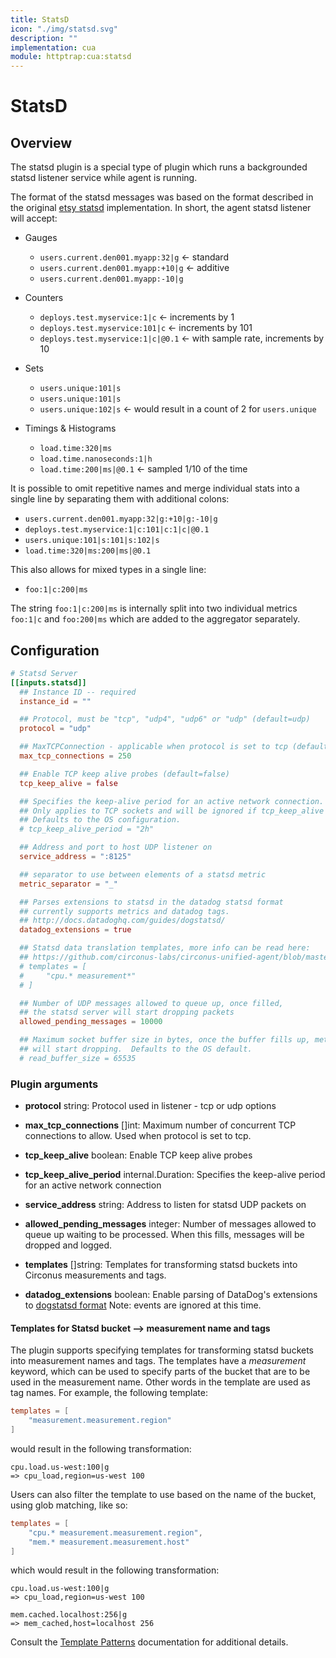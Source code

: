 ```yaml
---
title: StatsD
icon: "./img/statsd.svg"
description: ""
implementation: cua
module: httptrap:cua:statsd
---
```


# StatsD

## Overview

The statsd plugin is a special type of plugin which runs a backgrounded statsd
listener service while agent is running.

The format of the statsd messages was based on the format described in the
original [etsy statsd](https://github.com/etsy/statsd/blob/master/docs/metric_types.md)
implementation. In short, the agent statsd listener will accept:

- Gauges

  - `users.current.den001.myapp:32|g` <- standard
  - `users.current.den001.myapp:+10|g` <- additive
  - `users.current.den001.myapp:-10|g`

- Counters

  - `deploys.test.myservice:1|c` <- increments by 1
  - `deploys.test.myservice:101|c` <- increments by 101
  - `deploys.test.myservice:1|c|@0.1` <- with sample rate, increments by 10

- Sets
  - `users.unique:101|s`
  - `users.unique:101|s`
  - `users.unique:102|s` <- would result in a count of 2 for `users.unique`
- Timings & Histograms
  - `load.time:320|ms`
  - `load.time.nanoseconds:1|h`
  - `load.time:200|ms|@0.1` <- sampled 1/10 of the time

It is possible to omit repetitive names and merge individual stats into a
single line by separating them with additional colons:

- `users.current.den001.myapp:32|g:+10|g:-10|g`
- `deploys.test.myservice:1|c:101|c:1|c|@0.1`
- `users.unique:101|s:101|s:102|s`
- `load.time:320|ms:200|ms|@0.1`

This also allows for mixed types in a single line:

- `foo:1|c:200|ms`

The string `foo:1|c:200|ms` is internally split into two individual metrics
`foo:1|c` and `foo:200|ms` which are added to the aggregator separately.

## Configuration

```toml
# Statsd Server
[[inputs.statsd]]
  ## Instance ID -- required
  instance_id = ""

  ## Protocol, must be "tcp", "udp4", "udp6" or "udp" (default=udp)
  protocol = "udp"

  ## MaxTCPConnection - applicable when protocol is set to tcp (default=250)
  max_tcp_connections = 250

  ## Enable TCP keep alive probes (default=false)
  tcp_keep_alive = false

  ## Specifies the keep-alive period for an active network connection.
  ## Only applies to TCP sockets and will be ignored if tcp_keep_alive is false.
  ## Defaults to the OS configuration.
  # tcp_keep_alive_period = "2h"

  ## Address and port to host UDP listener on
  service_address = ":8125"

  ## separator to use between elements of a statsd metric
  metric_separator = "_"

  ## Parses extensions to statsd in the datadog statsd format
  ## currently supports metrics and datadog tags.
  ## http://docs.datadoghq.com/guides/dogstatsd/
  datadog_extensions = true

  ## Statsd data translation templates, more info can be read here:
  ## https://github.com/circonus-labs/circonus-unified-agent/blob/master/docs/TEMPLATE_PATTERN.md
  # templates = [
  #     "cpu.* measurement*"
  # ]

  ## Number of UDP messages allowed to queue up, once filled,
  ## the statsd server will start dropping packets
  allowed_pending_messages = 10000

  ## Maximum socket buffer size in bytes, once the buffer fills up, metrics
  ## will start dropping.  Defaults to the OS default.
  # read_buffer_size = 65535
```

### Plugin arguments

- **protocol** string: Protocol used in listener - tcp or udp options

- **max_tcp_connections** []int: Maximum number of concurrent TCP connections to allow. Used when protocol is set to tcp.

- **tcp_keep_alive** boolean: Enable TCP keep alive probes

- **tcp_keep_alive_period** internal.Duration: Specifies the keep-alive period for an active network connection

- **service_address** string: Address to listen for statsd UDP packets on

<!--

* **delete_gauges** boolean: Delete gauges on every collection interval

* **delete_counters** boolean: Delete counters on every collection interval

* **delete_sets** boolean: Delete set counters on every collection interval

* **delete_timings** boolean: Delete timings on every collection interval

* **percentiles** []int: Percentiles to calculate for timing & histogram stats
-->

- **allowed_pending_messages** integer: Number of messages allowed to queue up waiting to be processed. When this fills, messages will be dropped and logged.

<!--
* **percentile_limit** integer: Number of timing/histogram values to track per-measurement in the calculation of percentiles. Raising this limit increases the accuracy of percentiles but also increases the memory usage and cpu time.
-->

- **templates** []string: Templates for transforming statsd buckets into Circonus measurements and tags.

- **datadog_extensions** boolean: Enable parsing of DataDog's extensions to [dogstatsd format](http://docs.datadoghq.com/guides/dogstatsd/) Note: events are ignored at this time.

#### Templates for Statsd bucket --> measurement name and tags

The plugin supports specifying templates for transforming statsd buckets into
measurement names and tags. The templates have a _measurement_ keyword,
which can be used to specify parts of the bucket that are to be used in the
measurement name. Other words in the template are used as tag names. For example,
the following template:

```toml
templates = [
    "measurement.measurement.region"
]
```

would result in the following transformation:

```text
cpu.load.us-west:100|g
=> cpu_load,region=us-west 100
```

Users can also filter the template to use based on the name of the bucket,
using glob matching, like so:

```toml
templates = [
    "cpu.* measurement.measurement.region",
    "mem.* measurement.measurement.host"
]
```

which would result in the following transformation:

```text
cpu.load.us-west:100|g
=> cpu_load,region=us-west 100

mem.cached.localhost:256|g
=> mem_cached,host=localhost 256
```

Consult the [Template Patterns](https://github.com/circonus-labs/circonus-unified-agent/blob/master/docs/TEMPLATE_PATTERN.md) documentation for
additional details.
